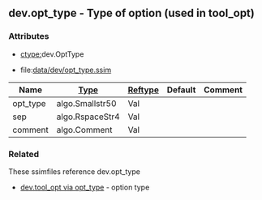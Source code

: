 ## dev.opt_type - Type of option (used in tool_opt)


### Attributes
<a href="#attributes"></a>
* [ctype:](/txt/ssimdb/dmmeta/ctype.md)dev.OptType

* file:[data/dev/opt_type.ssim](/data/dev/opt_type.ssim)

|Name|[Type](/txt/ssimdb/dmmeta/ctype.md)|[Reftype](/txt/ssimdb/dmmeta/reftype.md)|Default|Comment|
|---|---|---|---|---|
|opt_type|algo.Smallstr50|Val|
|sep|algo.RspaceStr4|Val|
|comment|algo.Comment|Val|

### Related
<a href="#related"></a>
These ssimfiles reference dev.opt_type

* [dev.tool_opt via opt_type](/txt/ssimdb/dev/tool_opt.md) - option type

